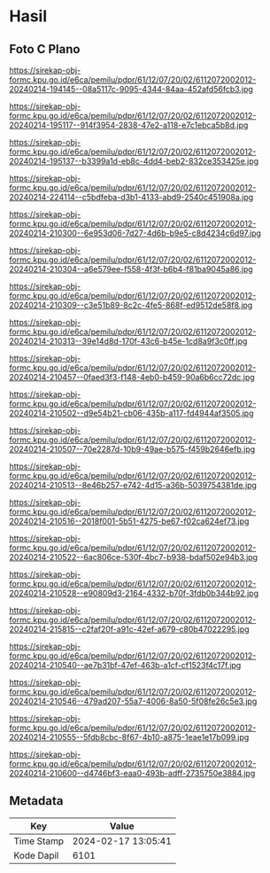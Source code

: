 # Hasil

## Foto C Plano

https://sirekap-obj-formc.kpu.go.id/e6ca/pemilu/pdpr/61/12/07/20/02/6112072002012-20240214-194145--08a5117c-9095-4344-84aa-452afd56fcb3.jpg

https://sirekap-obj-formc.kpu.go.id/e6ca/pemilu/pdpr/61/12/07/20/02/6112072002012-20240214-195117--914f3954-2838-47e2-a118-e7c1ebca5b8d.jpg

https://sirekap-obj-formc.kpu.go.id/e6ca/pemilu/pdpr/61/12/07/20/02/6112072002012-20240214-195137--b3399a1d-eb8c-4dd4-beb2-832ce353425e.jpg

https://sirekap-obj-formc.kpu.go.id/e6ca/pemilu/pdpr/61/12/07/20/02/6112072002012-20240214-224114--c5bdfeba-d3b1-4133-abd9-2540c451908a.jpg

https://sirekap-obj-formc.kpu.go.id/e6ca/pemilu/pdpr/61/12/07/20/02/6112072002012-20240214-210300--6e953d06-7d27-4d6b-b9e5-c8d4234c6d97.jpg

https://sirekap-obj-formc.kpu.go.id/e6ca/pemilu/pdpr/61/12/07/20/02/6112072002012-20240214-210304--a6e579ee-f558-4f3f-b6b4-f81ba9045a86.jpg

https://sirekap-obj-formc.kpu.go.id/e6ca/pemilu/pdpr/61/12/07/20/02/6112072002012-20240214-210309--c3e51b89-8c2c-4fe5-868f-ed9512de58f8.jpg

https://sirekap-obj-formc.kpu.go.id/e6ca/pemilu/pdpr/61/12/07/20/02/6112072002012-20240214-210313--39e14d8d-170f-43c6-b45e-1cd8a9f3c0ff.jpg

https://sirekap-obj-formc.kpu.go.id/e6ca/pemilu/pdpr/61/12/07/20/02/6112072002012-20240214-210457--0faed3f3-f148-4eb0-b459-90a6b6cc72dc.jpg

https://sirekap-obj-formc.kpu.go.id/e6ca/pemilu/pdpr/61/12/07/20/02/6112072002012-20240214-210502--d9e54b21-cb06-435b-a117-fd4944af3505.jpg

https://sirekap-obj-formc.kpu.go.id/e6ca/pemilu/pdpr/61/12/07/20/02/6112072002012-20240214-210507--70e2287d-10b9-49ae-b575-f459b2646efb.jpg

https://sirekap-obj-formc.kpu.go.id/e6ca/pemilu/pdpr/61/12/07/20/02/6112072002012-20240214-210513--8e46b257-e742-4d15-a36b-5039754381de.jpg

https://sirekap-obj-formc.kpu.go.id/e6ca/pemilu/pdpr/61/12/07/20/02/6112072002012-20240214-210516--2018f001-5b51-4275-be67-f02ca624ef73.jpg

https://sirekap-obj-formc.kpu.go.id/e6ca/pemilu/pdpr/61/12/07/20/02/6112072002012-20240214-210522--6ac806ce-530f-4bc7-b938-bdaf502e94b3.jpg

https://sirekap-obj-formc.kpu.go.id/e6ca/pemilu/pdpr/61/12/07/20/02/6112072002012-20240214-210528--e90809d3-2164-4332-b70f-3fdb0b344b92.jpg

https://sirekap-obj-formc.kpu.go.id/e6ca/pemilu/pdpr/61/12/07/20/02/6112072002012-20240214-215815--c2faf20f-a91c-42ef-a679-c80b47022295.jpg

https://sirekap-obj-formc.kpu.go.id/e6ca/pemilu/pdpr/61/12/07/20/02/6112072002012-20240214-210540--ae7b31bf-47ef-463b-a1cf-cf1523f4c17f.jpg

https://sirekap-obj-formc.kpu.go.id/e6ca/pemilu/pdpr/61/12/07/20/02/6112072002012-20240214-210546--479ad207-55a7-4006-8a50-5f08fe26c5e3.jpg

https://sirekap-obj-formc.kpu.go.id/e6ca/pemilu/pdpr/61/12/07/20/02/6112072002012-20240214-210555--5fdb8cbc-8f67-4b10-a875-1eae1e17b099.jpg

https://sirekap-obj-formc.kpu.go.id/e6ca/pemilu/pdpr/61/12/07/20/02/6112072002012-20240214-210600--d4746bf3-eaa0-493b-adff-2735750e3884.jpg


## Metadata

| Key        | Value               |
| ---------- | ------------------- |
| Time Stamp | 2024-02-17 13:05:41 |
| Kode Dapil | 6101                |




